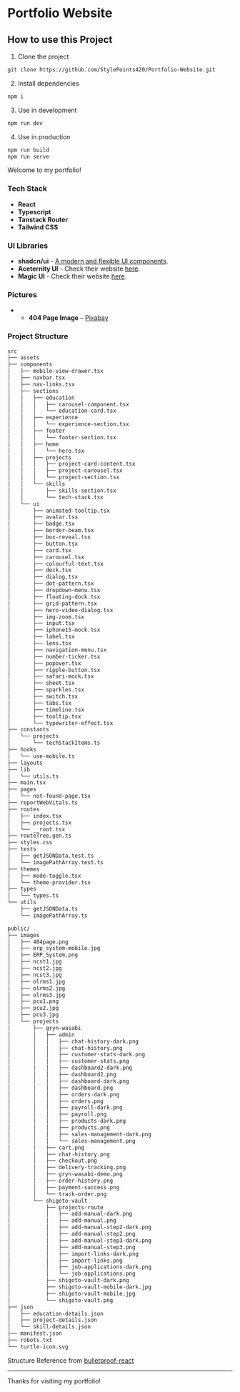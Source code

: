 # Portfolio Website

## How to use this Project

1. Clone the project

```bash
git clone https://github.com/StylePoints420/Portfolio-Website.git
```

2. Install dependencies

```bash
npm i
```

3. Use in development

```bash
npm run dev
```

4. Use in production

```bash
npm run build
npm run serve
```

Welcome to my portfolio!

### Tech Stack

- **React**
- **Typescript**
- **Tanstack Router**
- **Tailwind CSS**

### UI Libraries

- **shadcn/ui** - [A modern and flexible UI components](https://ui.shadcn.com/).
- **Aceternity UI** - Check their website [here](https://ui.aceternity.com/).
- **Magic UI** - Check their website [here](https://magicui.design/).

### Pictures

- - **404 Page Image** – [Pixabay](https://pixabay.com/illustrations/warning-error-error-code-mistake-8908707/)

### Project Structure

```bash
src
├── assets
├── components
│   ├── mobile-view-drawer.tsx
│   ├── navbar.tsx
│   ├── nav-links.tsx
│   ├── sections
│   │   ├── education
│   │   │   ├── carousel-component.tsx
│   │   │   └── education-card.tsx
│   │   ├── experience
│   │   │   └── experience-section.tsx
│   │   ├── footer
│   │   │   └── footer-section.tsx
│   │   ├── home
│   │   │   └── hero.tsx
│   │   ├── projects
│   │   │   ├── project-card-content.tsx
│   │   │   ├── project-carousel.tsx
│   │   │   └── project-section.tsx
│   │   └── skills
│   │       ├── skills-section.tsx
│   │       └── tech-stack.tsx
│   └── ui
│       ├── animated-tooltip.tsx
│       ├── avatar.tsx
│       ├── badge.tsx
│       ├── border-beam.tsx
│       ├── box-reveal.tsx
│       ├── button.tsx
│       ├── card.tsx
│       ├── carousel.tsx
│       ├── colourful-text.tsx
│       ├── deck.tsx
│       ├── dialog.tsx
│       ├── dot-pattern.tsx
│       ├── dropdown-menu.tsx
│       ├── floating-dock.tsx
│       ├── grid-pattern.tsx
│       ├── hero-video-dialog.tsx
│       ├── img-zoom.tsx
│       ├── input.tsx
│       ├── iphone15-mock.tsx
│       ├── label.tsx
│       ├── lens.tsx
│       ├── navigation-menu.tsx
│       ├── number-ticker.tsx
│       ├── popover.tsx
│       ├── ripple-button.tsx
│       ├── safari-mock.tsx
│       ├── sheet.tsx
│       ├── sparkles.tsx
│       ├── switch.tsx
│       ├── tabs.tsx
│       ├── timeline.tsx
│       ├── tooltip.tsx
│       └── typewriter-effect.tsx
├── constants
│   └── projects
│       └── techStackItems.ts
├── hooks
│   └── use-mobile.ts
├── layouts
├── lib
│   └── utils.ts
├── main.tsx
├── pages
│   └── not-found-page.tsx
├── reportWebVitals.ts
├── routes
│   ├── index.tsx
│   ├── projects.tsx
│   └── __root.tsx
├── routeTree.gen.ts
├── styles.css
├── tests
│   ├── getJSONData.test.ts
│   └── imagePathArray.test.ts
├── themes
│   ├── mode-toggle.tsx
│   └── theme-provider.tsx
├── types
│   └── types.ts
└── utils
    ├── getJSONData.ts
    └── imagePathArray.ts
```

```bash
public/
├── images
│   ├── 404page.png
│   ├── erp_system-mobile.jpg
│   ├── ERP_System.png
│   ├── ncst1.jpg
│   ├── ncst2.jpg
│   ├── ncst3.jpg
│   ├── olrms1.jpg
│   ├── olrms2.jpg
│   ├── olrms3.jpg
│   ├── pcu1.png
│   ├── pcu2.jpg
│   ├── pcu3.jpg
│   └── projects
│       ├── gryn-wasabi
│       │   ├── admin
│       │   │   ├── chat-history-dark.png
│       │   │   ├── chat-history.png
│       │   │   ├── customer-stats-dark.png
│       │   │   ├── customer-stats.png
│       │   │   ├── dashboard2-dark.png
│       │   │   ├── dashboard2.png
│       │   │   ├── dashboard-dark.png
│       │   │   ├── dashboard.png
│       │   │   ├── orders-dark.png
│       │   │   ├── orders.png
│       │   │   ├── payroll-dark.png
│       │   │   ├── payroll.png
│       │   │   ├── products-dark.png
│       │   │   ├── products.png
│       │   │   ├── sales-management-dark.png
│       │   │   └── sales-management.png
│       │   ├── cart.png
│       │   ├── chat-history.png
│       │   ├── checkout.png
│       │   ├── delivery-tracking.png
│       │   ├── gryn-wasabi-demo.png
│       │   ├── order-history.png
│       │   ├── payment-success.png
│       │   └── track-order.png
│       └── shigoto-vault
│           ├── projects-route
│           │   ├── add-manual-dark.png
│           │   ├── add-manual.png
│           │   ├── add-manual-step2-dark.png
│           │   ├── add-manual-step2.png
│           │   ├── add-manual-step3-dark.png
│           │   ├── add-manual-step3.png
│           │   ├── import-links-dark.png
│           │   ├── import-links.png
│           │   ├── job-applications-dark.png
│           │   └── job-applications.png
│           ├── shigoto-vault-dark.png
│           ├── shigoto-vault-mobile-dark.jpg
│           ├── shigoto-vault-mobile.jpg
│           └── shigoto-vault.png
├── json
│   ├── education-details.json
│   ├── project-details.json
│   └── skill-details.json
├── manifest.json
├── robots.txt
└── turtle-icon.svg
```

Structure Reference from [bulletproof-react](https://github.com/alan2207/bulletproof-react/blob/master/docs/project-structure.md)

---

Thanks for visiting my portfolio!
